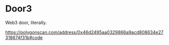 # Door3

Web3 door, literally.

https://polygonscan.com/address/0x46d2495aa0329866a9acd808634e27318674f31b#code